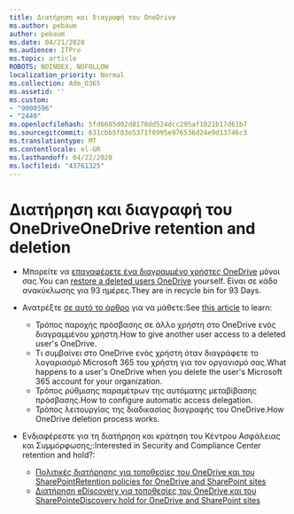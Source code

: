 ```yaml
---
title: Διατήρηση και διαγραφή του OneDrive
ms.author: pebaum
author: pebaum
ms.date: 04/21/2020
ms.audience: ITPro
ms.topic: article
ROBOTS: NOINDEX, NOFOLLOW
localization_priority: Normal
ms.collection: Adm_O365
ms.assetid: ''
ms.custom:
- "9000596"
- "2440"
ms.openlocfilehash: 5fd6685d02d8178dd524dcc295af1021b17d61b7
ms.sourcegitcommit: 631cbb5f03e5371f0995e976536d24e9d13746c3
ms.translationtype: MT
ms.contentlocale: el-GR
ms.lasthandoff: 04/22/2020
ms.locfileid: "43761325"
---
```

# <a name="onedrive-retention-and-deletion"></a><span data-ttu-id="bbd88-102">Διατήρηση και διαγραφή του OneDrive</span><span class="sxs-lookup"><span data-stu-id="bbd88-102">OneDrive retention and deletion</span></span>

- <span data-ttu-id="bbd88-103">Μπορείτε να [επαναφέρετε ένα διαγραμμένο χρήστες OneDrive](https://docs.microsoft.com/onedrive/restore-deleted-onedrive) μόνοι σας.</span><span class="sxs-lookup"><span data-stu-id="bbd88-103">You can [restore a deleted users OneDrive](https://docs.microsoft.com/onedrive/restore-deleted-onedrive) yourself.</span></span> <span data-ttu-id="bbd88-104">Είναι σε κάδο ανακύκλωσης για 93 ημέρες.</span><span class="sxs-lookup"><span data-stu-id="bbd88-104">They are in recycle bin for 93 Days.</span></span> 

- <span data-ttu-id="bbd88-105">Ανατρέξτε [σε αυτό το άρθρο](https://docs.microsoft.com/onedrive/restore-deleted-onedrive) για να μάθετε:</span><span class="sxs-lookup"><span data-stu-id="bbd88-105">See [this article](https://docs.microsoft.com/onedrive/restore-deleted-onedrive) to learn:</span></span>
    - <span data-ttu-id="bbd88-106">Τρόπος παροχής πρόσβασης σε άλλο χρήστη στο OneDrive ενός διαγραμμένου χρήστη.</span><span class="sxs-lookup"><span data-stu-id="bbd88-106">How to give another user access to a deleted user's OneDrive.</span></span>
    - <span data-ttu-id="bbd88-107">Τι συμβαίνει στο OneDrive ενός χρήστη όταν διαγράφετε το λογαριασμό Microsoft 365 του χρήστη για τον οργανισμό σας.</span><span class="sxs-lookup"><span data-stu-id="bbd88-107">What happens to a user's OneDrive when you delete the user's Microsoft 365 account for your organization.</span></span>
    - <span data-ttu-id="bbd88-108">Τρόπος ρύθμισης παραμέτρων της αυτόματης μεταβίβασης πρόσβασης.</span><span class="sxs-lookup"><span data-stu-id="bbd88-108">How to configure automatic access delegation.</span></span>
    - <span data-ttu-id="bbd88-109">Τρόπος λειτουργίας της διαδικασίας διαγραφής του OneDrive.</span><span class="sxs-lookup"><span data-stu-id="bbd88-109">How OneDrive deletion process works.</span></span>

- <span data-ttu-id="bbd88-110">Ενδιαφέρεστε για τη διατήρηση και κράτηση του Κέντρου Ασφάλειας και Συμμόρφωσης;:</span><span class="sxs-lookup"><span data-stu-id="bbd88-110">Interested in Security and Compliance Center retention and hold?:</span></span>
    - [<span data-ttu-id="bbd88-111">Πολιτικές διατήρησης για τοποθεσίες του OneDrive και του SharePoint</span><span class="sxs-lookup"><span data-stu-id="bbd88-111">Retention policies for OneDrive and SharePoint sites</span></span>](https://docs.microsoft.com/office365/securitycompliance/retention-policies?redirectSourcePath=%252farticle%252f5e377752-700d-4870-9b6d-12bfc12d2423#content-in-onedrive-accounts-and-sharepoint-sites)
    - [<span data-ttu-id="bbd88-112">Διατήρηση eDiscovery για τοποθεσίες του OneDrive και του SharePoint</span><span class="sxs-lookup"><span data-stu-id="bbd88-112">eDiscovery hold for OneDrive and SharePoint sites</span></span>](https://docs.microsoft.com/office365/securitycompliance/ediscovery-cases#step-4-place-content-locations-on-hold)



